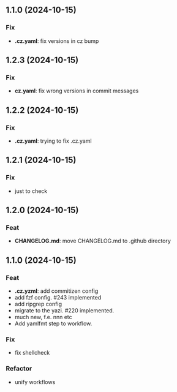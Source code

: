 ## 1.1.0 (2024-10-15)

### Fix

- **.cz.yaml**: fix versions in cz bump

## 1.2.3 (2024-10-15)

### Fix

- **cz.yaml**: fix wrong versions in commit messages

## 1.2.2 (2024-10-15)

### Fix

- **.cz.yaml**: trying to fix .cz.yaml

## 1.2.1 (2024-10-15)

### Fix

- just to check

## 1.2.0 (2024-10-15)

### Feat

- **CHANGELOG.md**: move CHANGELOG.md to .github directory

## 1.1.0 (2024-10-15)

### Feat

- **.cz.yzml**: add commitizen config
- add fzf config. #243 implemented
- add ripgrep config
- migrate to the yazi. #220 implemented.
- much new, f.e. nnn etc
- Add yamlfmt step to workflow.

### Fix

- fix shellcheck

### Refactor

- unify workflows
